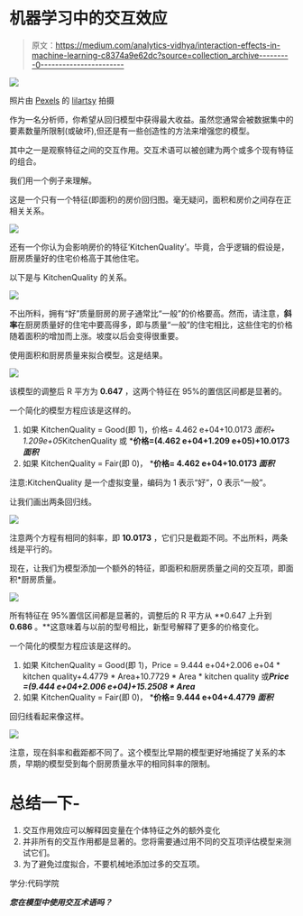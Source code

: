 # 机器学习中的交互效应

> 原文：<https://medium.com/analytics-vidhya/interaction-effects-in-machine-learning-c8374a9e62dc?source=collection_archive---------0----------------------->

![](img/77a7b5a7dafd03bd0c4b3b9bfc47f778.png)

照片由 [Pexels](https://www.pexels.com/photo/hands-of-people-reaching-to-each-other-5541019/?utm_content=attributionCopyText&utm_medium=referral&utm_source=pexels) 的 [lilartsy](https://www.pexels.com/@lilartsy?utm_content=attributionCopyText&utm_medium=referral&utm_source=pexels) 拍摄

作为一名分析师，你希望从回归模型中获得最大收益。虽然您通常会被数据集中的要素数量所限制(或破坏),但还是有一些创造性的方法来增强您的模型。

其中之一是观察特征之间的交互作用。交互术语可以被创建为两个或多个现有特征的组合。

我们用一个例子来理解。

这是一个只有一个特征(即面积)的房价回归图。毫无疑问，面积和房价之间存在正相关关系。

![](img/b9bfc23cbec5fee5f95e8574589bf764.png)

还有一个你认为会影响房价的特征‘KitchenQuality’。毕竟，合乎逻辑的假设是，厨房质量好的住宅价格高于其他住宅。

以下是与 KitchenQuality 的关系。

![](img/1e1533ccb0bd4e338e5aae54180cd462.png)

不出所料，拥有“好”质量厨房的房子通常比“一般”的价格要高。然而，请注意，**斜率**在厨房质量好的住宅中要高得多，即与质量“一般”的住宅相比，这些住宅的价格随着面积的增加而上涨。坡度以后会变得很重要。

使用面积和厨房质量来拟合模型。这是结果。

![](img/d9065b9e82d429533d85ff5e44268cd5.png)

该模型的调整后 R 平方为 **0.647** ，这两个特征在 95%的置信区间都是显著的。

一个简化的模型方程应该是这样的。

1.  如果 KitchenQuality = Good(即 1)，价格= 4.462 e+04+10.0173 *面积+ 1.209e+05*KitchenQuality 或 ***价格=(4.462 e+04+1.209 e+05)+10.0173 *面积***
2.  如果 KitchenQuality = Fair(即 0)， ***价格= 4.462 e+04+10.0173 *面积***

注意:KitchenQuality 是一个虚拟变量，编码为 1 表示“好”，0 表示“一般”。

让我们画出两条回归线。

![](img/4f3cb048cb9d39a48a29f91aa6353fb7.png)

注意两个方程有相同的斜率，即 **10.0173** ，它们只是截距不同。不出所料，两条线是平行的。

现在，让我们为模型添加一个额外的特征，即面积和厨房质量之间的交互项，即面积*厨房质量。

![](img/a82f2f8aa4d599e1a3a3b7f2b1abcba0.png)

所有特征在 95%置信区间都是显著的，调整后的 R 平方从 **0.647 上升到 **0.686** 。**这意味着与以前的型号相比，新型号解释了更多的价格变化。

一个简化的模型方程应该是这样的。

1.  如果 KitchenQuality = Good(即 1)，Price = 9.444 e+04+2.006 e+04 * kitchen quality+4.4779 * Area+10.7729 * Area * kitchen quality 或***Price =(9.444 e+04+2.006 e+04)+15.2508 * Area***
2.  如果 KitchenQuality = Fair(即 0)， ***价格= 9.444 e+04+4.4779 *面积***

回归线看起来像这样。

![](img/21be95a6ba25bec511d9251568f18dad.png)

注意，现在斜率和截距都不同了。这个模型比早期的模型更好地捕捉了关系的本质，早期的模型受到每个厨房质量水平的相同斜率的限制。

# 总结一下-

1.  交互作用效应可以解释因变量在个体特征之外的额外变化
2.  并非所有的交互作用都是显著的。您将需要通过用不同的交互项评估模型来测试它们。
3.  为了避免过度拟合，不要机械地添加过多的交互项。

学分:代码学院

***您在模型中使用交互术语吗？***